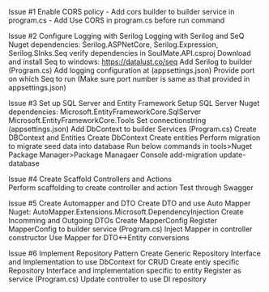 ﻿Issue #1 Enable CORS policy
	- Add cors builder to builder service in program.cs
	- Add Use CORS in program.cs before run command

Issue #2 Configure Logging with Serilog
Logging with Serilog and SeQ
    Nuget dependencies: Serilog.ASPNetCore, Serilog.Expression, Serilog.SInks.Seq
	verify dependencies in SoulMate.API.csproj
	Download and install Seq to windows: https://datalust.co/seq
	Add Serilog to builder (Program.cs)
	Add logging configuration at (appsettings.json)
	Provide port on which Seq to run (Make sure port number is same as that provided in appsettings.json)

Issue #3 Set up SQL Server and Entity Framework
Setup SQL Server
    Nuget dependencies: Microsoft.EntityFrameworkCore.SqlServer
	                    Microsoft.EntityFrameworkCore.Tools
	Set connectionstring (appsettings.json)
	Add DbContext to builder Services (Program.cs)
Create DBContext and Entities
	Create DbContext
	Create entities
Perform migration to migrate seed data into database 
Run below commands in tools>Nuget Package Manager>Package Managaer Console
	add-migration <InitialMigration>
	update-database

Issue #4 Create Scaffold Controllers and Actions	
	Perform scaffolding to create controller and action
	Test through Swagger

Issue #5 Create Automapper and DTO
Create DTO and use Auto Mapper
	Nuget: AutoMapper.Extensions.Microsoft.DependencyInjection
	Create Incomming and Outgoing DTOs
	Create MapperConfig
	Register MapperConfig to builder service (Program.cs)
	Inject Mapper in controller constructor
	Use Mapper for DTO<->Entity conversions

Issue #6 Implement Repository Pattern
	Create Generic Repository Interface and Implementation to use DbContext for CRUD
	Create entiy specific Repository Interface and implementation specific to entity
	Register as service (Program.cs)
	Update controller to use DI repository